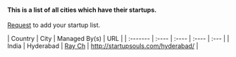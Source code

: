 #### This is a list of all cities which have their startups.

[Request](https://github.com/startupsouls/startupsouls.github.io/issues/new) to add your startup list.

| Country  | City | Managed By(s) | URL |
| :------- | :---- | :---- | :---- | :--- |
| India | Hyderabad | [Ray Ch](http://iraycd.com) | http://startupsouls.com/hyderabad/ |
